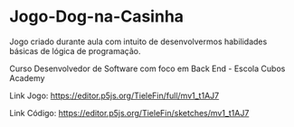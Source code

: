 # Jogo-Dog-na-Casinha

Jogo criado durante aula com intuito de desenvolvermos habilidades básicas de lógica de programação.

Curso Desenvolvedor de Software com foco em Back End - Escola Cubos Academy

Link Jogo:
https://editor.p5js.org/TieleFin/full/mv1_t1AJ7

Link Código:
https://editor.p5js.org/TieleFin/sketches/mv1_t1AJ7
